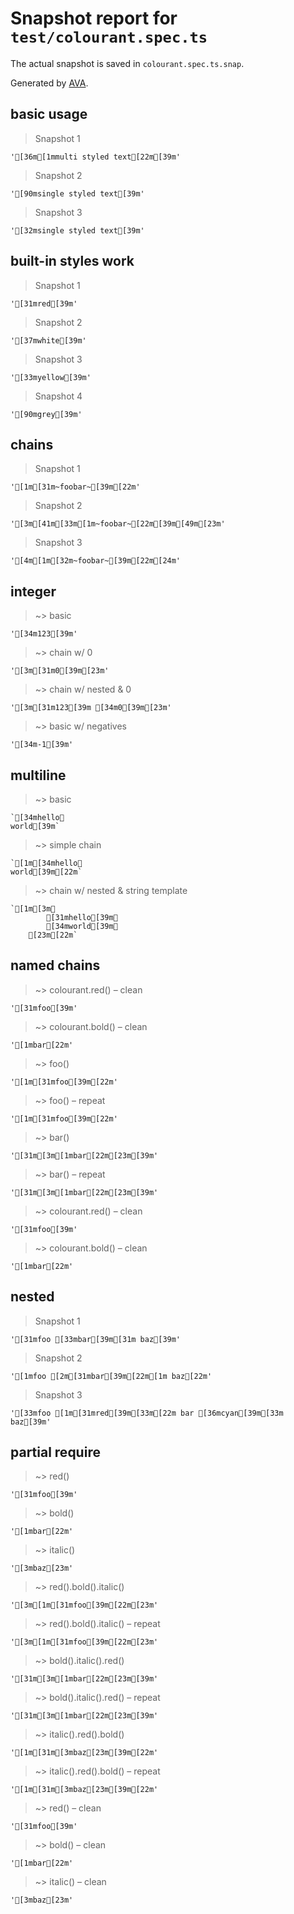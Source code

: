 # Snapshot report for `test/colourant.spec.ts`

The actual snapshot is saved in `colourant.spec.ts.snap`.

Generated by [AVA](https://ava.li).

## basic usage

> Snapshot 1

    '[36m[1mmulti styled text[22m[39m'

> Snapshot 2

    '[90msingle styled text[39m'

> Snapshot 3

    '[32msingle styled text[39m'

## built-in styles work

> Snapshot 1

    '[31mred[39m'

> Snapshot 2

    '[37mwhite[39m'

> Snapshot 3

    '[33myellow[39m'

> Snapshot 4

    '[90mgrey[39m'

## chains

> Snapshot 1

    '[1m[31m~foobar~[39m[22m'

> Snapshot 2

    '[3m[41m[33m[1m~foobar~[22m[39m[49m[23m'

> Snapshot 3

    '[4m[1m[32m~foobar~[39m[22m[24m'

## integer

> ~> basic

    '[34m123[39m'

> ~> chain w/ 0

    '[3m[31m0[39m[23m'

> ~> chain w/ nested & 0

    '[3m[31m123[39m [34m0[39m[23m'

> ~> basic w/ negatives

    '[34m-1[39m'

## multiline

> ~> basic

    `[34mhello␊
    world[39m`

> ~> simple chain

    `[1m[34mhello␊
    world[39m[22m`

> ~> chain w/ nested & string template

    `[1m[3m␊
            [31mhello[39m␊
            [34mworld[39m␊
        [23m[22m`

## named chains

> ~> colourant.red() – clean

    '[31mfoo[39m'

> ~> colourant.bold() – clean

    '[1mbar[22m'

> ~> foo()

    '[1m[31mfoo[39m[22m'

> ~> foo() – repeat

    '[1m[31mfoo[39m[22m'

> ~> bar()

    '[31m[3m[1mbar[22m[23m[39m'

> ~> bar() – repeat

    '[31m[3m[1mbar[22m[23m[39m'

> ~> colourant.red() – clean

    '[31mfoo[39m'

> ~> colourant.bold() – clean

    '[1mbar[22m'

## nested

> Snapshot 1

    '[31mfoo [33mbar[39m[31m baz[39m'

> Snapshot 2

    '[1mfoo [2m[31mbar[39m[22m[1m baz[22m'

> Snapshot 3

    '[33mfoo [1m[31mred[39m[33m[22m bar [36mcyan[39m[33m baz[39m'

## partial require

> ~> red()

    '[31mfoo[39m'

> ~> bold()

    '[1mbar[22m'

> ~> italic()

    '[3mbaz[23m'

> ~> red().bold().italic()

    '[3m[1m[31mfoo[39m[22m[23m'

> ~> red().bold().italic() – repeat

    '[3m[1m[31mfoo[39m[22m[23m'

> ~> bold().italic().red()

    '[31m[3m[1mbar[22m[23m[39m'

> ~> bold().italic().red() – repeat

    '[31m[3m[1mbar[22m[23m[39m'

> ~> italic().red().bold()

    '[1m[31m[3mbaz[23m[39m[22m'

> ~> italic().red().bold() – repeat

    '[1m[31m[3mbaz[23m[39m[22m'

> ~> red() – clean

    '[31mfoo[39m'

> ~> bold() – clean

    '[1mbar[22m'

> ~> italic() – clean

    '[3mbaz[23m'
